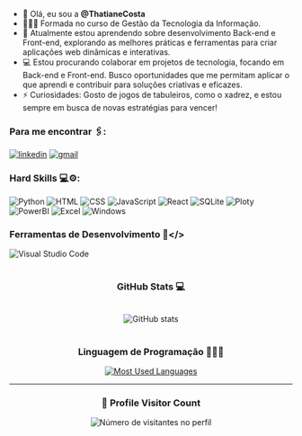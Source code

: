 - 👋 Olá, eu sou a **@ThatianeCosta**
- 👩🏻‍🎓 Formada no curso de Gestão da Tecnologia da Informação.
- 🌱 Atualmente estou aprendendo sobre desenvolvimento Back-end e Front-end, explorando as melhores práticas e ferramentas para criar aplicações web dinâmicas e interativas.
- 💻 Estou procurando colaborar em projetos de tecnologia, focando em Back-end e Front-end. Busco oportunidades que me permitam aplicar o que aprendi e contribuir para soluções criativas e eficazes.
- ⚡ Curiosidades: Gosto de jogos de tabuleiros, como o xadrez, e estou sempre em busca de novas estratégias para vencer!


### Para me encontrar 🖇:

[![linkedin](https://img.shields.io/badge/LinkedIn-0077B5?style=for-the-badge&logo=linkedin&logoColor=white)](https://www.linkedin.com/in/thatiane-costa)
[![gmail](https://img.shields.io/badge/Gmail-D14836?style=for-the-badge&logo=gmail&logoColor=white)](thatianecosta09@gmail.com)

### Hard Skills 💻⚙:

![Python](https://img.shields.io/badge/Python-FFD43B?style=for-the-badge&logo=python&logoColor=blue)
![HTML](https://img.shields.io/badge/HTML5-E34F26?style=for-the-badge&logo=html5&logoColor=white)
![CSS](https://img.shields.io/badge/CSS3-1572B6?style=for-the-badge&logo=css3&logoColor=white)
![JavaScript](https://img.shields.io/badge/JavaScript-323330?style=for-the-badge&logo=javascript&logoColor=F7DF1E)
![React](https://img.shields.io/badge/React-20232A?style=for-the-badge&logo=react&logoColor=61DAFB)
![SQLite](https://img.shields.io/badge/Sqlite-003B57?style=for-the-badge&logo=sqlite&logoColor=white)
![Ploty](https://img.shields.io/badge/Plotly-239120?style=for-the-badge&logo=plotly&logoColor=white)
![PowerBI](https://img.shields.io/badge/PowerBI-F2C811?style=for-the-badge&logo=Power%20BI&logoColor=white)
![Excel](https://img.shields.io/badge/Microsoft_Excel-217346?style=for-the-badge&logo=microsoft-excel&logoColor=white)
![Windows](https://img.shields.io/badge/Windows-017AD7?style=for-the-badge&logo=windows&logoColor=white)

### Ferramentas de Desenvolvimento 🔨</>
![Visual Studio Code](https://img.shields.io/badge/Visual%20Studio%20Code-0078d7.svg?style=for-the-badge&logo=visual-studio-code&logoColor=white)

#

<div style="text-align: center;" align="center">
  <h3> GitHub Stats 💻</h3>
  <br>
  <img src="https://github-readme-stats-git-masterrstaa-rickstaa.vercel.app/api?username=ThatianeCosta&hide_title=true&show_icons=true&include_all_commits=false&count_private=true&line_height=25&hide=issues&bg_color=000&title_color=FF00F6&text_color=FFF&border_radius=3&border_color=36123c&icon_color=FF00F6&theme=jolly" alt="GitHub stats">

#
<div align="center">
  <h3><b>Linguagem de Programação 👩🏻‍💻 </b></h3>
</div>

  <a href="https://github.com/ThatianeCosta/github-readme-stats">
    <img src="https://github-readme-stats-git-masterrstaa-rickstaa.vercel.app/api/top-langs/?username=ThatianeCosta&line_height=10&card_width=290&layout=compact&hide_title=false&count_private=true&langs_count=4&show_icons=true&title_color=FF00F6&hide=html,scss,less&bg_color=000&text_color=8B8B8B&border_radius=3&border_color=561760&count_private=true" alt="Most Used Languages">
  </a>

  ---

<div align="center">
  <h3><b>📍 Profile Visitor Count</b></h3>
</div>

<p align="center">
  <img
    src="https://profile-counter.glitch.me/ThatianeCosta/count.svg"
    alt="Número de visitantes no perfil"
  />
</p>
<!---
ThatianeCosta/ThatianeCosta is a ✨ special ✨ repository because its `README.md` (this file) appears on your GitHub profile.
You can click the Preview link to take a look at your changes.
--->
